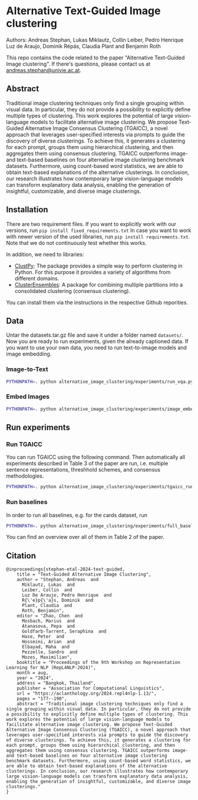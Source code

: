# Alternative Text-Guided Image clustering

Authors: Andreas Stephan, Lukas Miklautz, Collin Leiber, Pedro Henrique Luz de Araujo, Dominik Répás, Claudia Plant and Benjamin Roth

This repo contains the code related to the paper "Alternative Text-Guided Image clustering". If there's questions, please contact us at [andreas.stephan@univie.ac.at](mailto:andreas.stephan@univie.ac.at).


## Abstract

Traditional image clustering techniques only find a single grouping within visual data. In particular, they do not provide a possibility to explicitly define multiple types of clustering. This work explores the potential of large vision-language models to facilitate alternative image clustering. We propose Text-Guided Alternative Image Consensus Clustering (TGAICC), a novel approach that leverages user-specified interests via prompts to guide the discovery of diverse clusterings. To achieve this, it generates a clustering for each prompt, groups them using hierarchical clustering, and then aggregates them using consensus clustering. TGAICC outperforms image- and text-based baselines on four alternative image clustering benchmark datasets. Furthermore, using count-based word statistics, we are able to obtain text-based explanations of the alternative clusterings. In conclusion, our research illustrates how contemporary large vision-language models can transform explanatory data analysis, enabling the generation of insightful, customizable, and diverse image clusterings.

## Installation

There are two requirement files. If you want to explicitly work with our versions, run ```pip install fixed_requirements.txt```
In case you want to work with newer version of the used libraries, run ```pip install requirements.txt```. Note that we do not continuously test whether this works.

In addition, we need to libraries:

- [ClustPy](https://github.com/collinleiber/ClustPy): The package provides a simple way to perform clustering in Python. For this purpose it provides a variety of algorithms from different domains. 
- [ClusterEnsembles](https://github.com/GGiecold-zz/Cluster_Ensembles): A package for combining multiple partitions into a consolidated clustering (consensus clustering). 

You can install them via the instructions in the respective Github reporities.

## Data

Untar the datasets.tar.gz file and save it under a folder named ```datasets/```. Now you are ready to run experiments, given the already captioned data. If you want to use your own data, you need to run text-to-image models and image embedding.

### Image-to-Text

```bash
PYTHONPATH=. python alternative_image_clustering/experiments/run_vqa.py
```    

### Embed Images

```bash
PYTHONPATH=. python alternative_image_clustering/experiments/image_embed.py
```         

## Run experiments


### Run TGAICC

You can run TGAICC using the following command. Then automatically all experiments described in Table 3 of the paper are run, i.e. multiple sentence representations, threshhold schemes, and consensus methodologies.

```bash
PYTHONPATH=. python alternative_image_clustering/experiments/tgaicc_run.py --dataset cards
```                                                                                                                               

### Run baselines

In order to run all baselines, e.g. for the cards dataset, run

```bash
PYTHONPATH=. python alternative_image_clustering/experiments/full_baselines_run.py --dataset cards
```

You can find an overview over all of them in Table 2 of the paper.

## Citation

```
@inproceedings{stephan-etal-2024-text-guided,
    title = "Text-Guided Alternative Image Clustering",
    author = "Stephan, Andreas  and
      Miklautz, Lukas  and
      Leiber, Collin  and
      Luz De Araujo, Pedro Henrique  and
      R{\'e}p{\'a}s, Dominik  and
      Plant, Claudia  and
      Roth, Benjamin",
    editor = "Zhao, Chen  and
      Mosbach, Marius  and
      Atanasova, Pepa  and
      Goldfarb-Tarrent, Seraphina  and
      Hase, Peter  and
      Hosseini, Arian  and
      Elbayad, Maha  and
      Pezzelle, Sandro  and
      Mozes, Maximilian",
    booktitle = "Proceedings of the 9th Workshop on Representation Learning for NLP (RepL4NLP-2024)",
    month = aug,
    year = "2024",
    address = "Bangkok, Thailand",
    publisher = "Association for Computational Linguistics",
    url = "https://aclanthology.org/2024.repl4nlp-1.13/",
    pages = "177--190",
    abstract = "Traditional image clustering techniques only find a single grouping within visual data. In particular, they do not provide a possibility to explicitly define multiple types of clustering. This work explores the potential of large vision-language models to facilitate alternative image clustering. We propose Text-Guided Alternative Image Consensus Clustering (TGAICC), a novel approach that leverages user-specified interests via prompts to guide the discovery of diverse clusterings. To achieve this, it generates a clustering for each prompt, groups them using hierarchical clustering, and then aggregates them using consensus clustering. TGAICC outperforms image- and text-based baselines on four alternative image clustering benchmark datasets. Furthermore, using count-based word statistics, we are able to obtain text-based explanations of the alternative clusterings. In conclusion, our research illustrates how contemporary large vision-language models can transform explanatory data analysis, enabling the generation of insightful, customizable, and diverse image clusterings."
}
```
